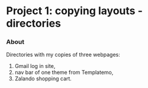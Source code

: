 # Project 1: copying layouts - directories
### About 
Directories with my copies of three webpages: 
1) Gmail log in site, 
2) nav bar of one theme from Templatemo,
3) Zalando shopping cart.
